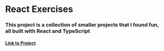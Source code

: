 # React Exercises
### This project is a collection of smaller   projects that I found fun, all built with React and TypeScript

#### [Link to Project](https://zaidrasheed.github.io/mini-challenges-react/)
